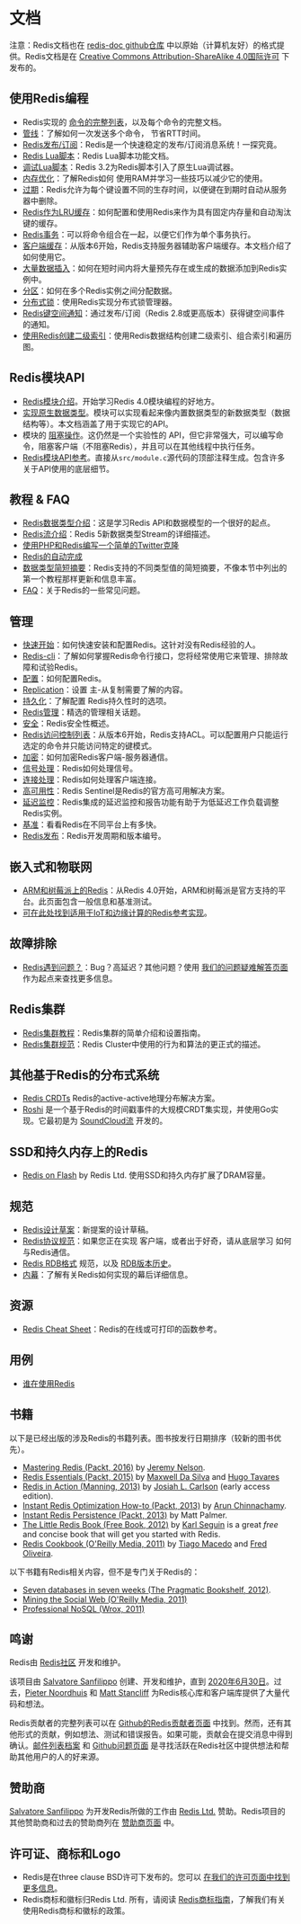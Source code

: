 文档
===

注意：Redis文档也在 [redis-doc github仓库](http://github.com/redis/redis-doc) 中以原始（计算机友好）的格式提供。Redis文档是在 [Creative Commons Attribution-ShareAlike 4.0国际许可](https://creativecommons.org/licenses/by-sa/4.0/) 下发布的。

使用Redis编程
---

* Redis实现的 [命令的完整列表](https://redis.io/commands)，以及每个命令的完整文档。
* [管线](/topics/pipelining.md)：了解如何一次发送多个命令，
节省RTT时间。
* [Redis发布/订阅](topics/pubsub.md)：Redis是一个快速稳定的发布/订阅消息系统！一探究竟。
* [Redis Lua脚本](/commands/eval.md)：Redis Lua脚本功能文档。
* [调试Lua脚本](/topics/ldb.md)：Redis 3.2为Redis脚本引入了原生Lua调试器。
* [内存优化](/topics/memory-optimization.md)：了解Redis如何
使用RAM并学习一些技巧以减少它的使用。
* [过期](/commands/expire.md)：Redis允许为每个键设置不同的生存时间，以便键在到期时自动从服务器中删除。
* [Redis作为LRU缓存](/topics/lru-cache.md)：如何配置和使用Redis来作为具有固定内存量和自动淘汰键的缓存。
* [Redis事务](/topics/transactions.md)：可以将命令组合在一起，以便它们作为单个事务执行。
* [客户端缓存](/topics/client-side-caching.md)：从版本6开始，Redis支持服务器辅助客户端缓存。本文档介绍了如何使用它。
* [大量数据插入](/topics/mass-insert.md)：如何在短时间内将大量预先存在或生成的数据添加到Redis实例中。
* [分区](/topics/partitioning.md)：如何在多个Redis实例之间分配数据。
* [分布式锁](/topics/distlock.md)：使用Redis实现分布式锁管理器。
* [Redis键空间通知](/topics/notifications.md)：通过发布/订阅（Redis 2.8或更高版本）获得键空间事件的通知。
* [使用Redis创建二级索引](/topics/indexes.md)：使用Redis数据结构创建二级索引、组合索引和遍历图。

Redis模块API
---

* [Redis模块介绍](/topics/modules-intro.md)。开始学习Redis 4.0模块编程的好地方。
* [实现原生数据类型](/topics/modules-native-types.md)。模块可以实现看起来像内置数据类型的新数据类型（数据结构等）。本文档涵盖了用于实现它的API。
* 模块的 [阻塞操作](topics/modules-blocking-ops.md)。这仍然是一个实验性的 API，但它非常强大，可以编写命令，阻塞客户端（不阻塞Redis），并且可以在其他线程中执行任务。
* [Redis模块API参考](topics/modules-api-ref.md)。直接从`src/module.c`源代码的顶部注释生成。包含许多关于API使用的底层细节。

教程 & FAQ
---

* [Redis数据类型介绍](/topics/data-types-intro.md)：这是学习Redis API和数据模型的一个很好的起点。
* [Redis流介绍](/topics/streams-intro.md)：Redis 5新数据类型Stream的详细描述。
* [使用PHP和Redis编写一个简单的Twitter克隆](/topics/twitter-clone.md)
* [Redis的自动完成](http://autocomplete.redis.io)
* [数据类型简短摘要](/topics/data-types.md)：Redis支持的不同类型值的简短摘要，不像本节中列出的第一个教程那样更新和信息丰富。
* [FAQ](/topics/faq.md)：关于Redis的一些常见问题。

管理
---
* [快速开始](/topics/quickstart.md)：如何快速安装和配置Redis。这针对没有Redis经验的人。
* [Redis-cli](/topics/rediscli.md)：了解如何掌握Redis命令行接口，您将经常使用它来管理、排除故障和试验Redis。
* [配置](/topics/config.md)：如何配置Redis。
* [Replication](/topics/replication.md)：设置
主-从复制需要了解的内容。
* [持久化](/topics/persistence.md)：了解配置
Redis持久性时的选项。
* [Redis管理](/topics/admin.md)：精选的管理相关话题。
* [安全](/topics/security.md)：Redis安全性概述。
* [Redis访问控制列表](/topics/acl.md)：从版本6开始，Redis支持ACL。可以配置用户只能运行选定的命令并只能访问特定的键模式。
* [加密](/topics/encryption.md)：如何加密Redis客户端-服务器通信。
* [信号处理](/topics/signals.md)：Redis如何处理信号。
* [连接处理](/topics/clients.md)：Redis如何处理客户端连接。
* [高可用性](/topics/sentinel.md)：Redis Sentinel是Redis的官方高可用解决方案。
* [延迟监控](/topics/latency-monitor.md)：Redis集成的延迟监控和报告功能有助于为低延迟工作负载调整Redis实例。
* [基准](/topics/benchmarks.md)：看看Redis在不同平台上有多快。
* [Redis发布](/topics/releases.md)：Redis开发周期和版本编号。

嵌入式和物联网
---

* [ARM和树莓派上的Redis](/topics/ARM.md)：从Redis 4.0开始，ARM和树莓派是官方支持的平台。此页面包含一般信息和基准测试。
* [可在此处找到适用于IoT和边缘计算的Redis参考实现](https://redis.com/redis-enterprise/redis-edge/)。

故障排除
---

* [Redis遇到问题？](/topics/problems.md)：Bug？高延迟？其他问题？使用 [我们的问题疑难解答页面](/topics/problems.md) 作为起点来查找更多信息。

Redis集群
---

* [Redis集群教程](/topics/cluster-tutorial.md)：Redis集群的简单介绍和设置指南。
* [Redis集群规范](/topics/cluster-spec.md)：Redis Cluster中使用的行为和算法的更正式的描述。

其他基于Redis的分布式系统
---

* [Redis CRDTs](https://redis.com/redis-enterprise/technology/active-active-geo-distribution/) Redis的active-active地理分布解决方案。
* [Roshi](https://github.com/soundcloud/roshi) 是一个基于Redis的时间戳事件的大规模CRDT集实现，并使用Go实现。它最初是为 [SoundCloud流](http://developers.soundcloud.com/blog/roshi-a-crdt-system-for-timestamped-events) 开发的。

SSD和持久内存上的Redis
---

* [Redis on Flash](https://redis.com/redis-enterprise/technology/redis-on-flash/) by Redis Ltd. 使用SSD和持久内存扩展了DRAM容量。

规范
---

* [Redis设计草案](/topics/rdd.md)：新提案的设计草稿。
* [Redis协议规范](/topics/protocol.md)：如果您正在实现
客户端，或者出于好奇，请从底层学习
如何与Redis通信。
* [Redis RDB格式](https://github.com/sripathikrishnan/redis-rdb-tools/wiki/Redis-RDB-Dump-File-Format) 规范，以及 [RDB版本历史](https://github.com/sripathikrishnan/redis-rdb-tools/blob/master/docs/RDB_Version_History.textile)。
* [内幕](/topics/internals.md)：了解有关Redis如何实现的幕后详细信息。

资源
---

* [Redis Cheat Sheet](http://www.cheatography.com/tasjaevan/cheat-sheets/redis/)：Redis的在线或可打印的函数参考。

用例
---
* [谁在使用Redis](/topics/whos-using-redis.md)

书籍
---

以下是已经出版的涉及Redis的书籍列表。图书按发行日期排序（较新的图书优先）。

* [Mastering Redis (Packt, 2016)](https://www.packtpub.com/big-data-and-business-intelligence/mastering-redis) by [Jeremy Nelson](https://www.packtpub.com/books/info/authors/jeremy-nelson).
* [Redis Essentials (Packt, 2015)](http://www.amazon.com/Redis-Essentials-Maxwell-Dayvson-Silva-ebook/dp/B00ZXFCFLO) by [Maxwell Da Silva](http://twitter.com/dayvson) and [Hugo Tavares](https://twitter.com/hltbra)
* [Redis in Action (Manning, 2013)](http://www.manning.com/carlson/) by [Josiah L. Carlson](http://twitter.com/dr_josiah) (early access edition).
* [Instant Redis Optimization How-to (Packt, 2013)](http://www.packtpub.com/redis-optimization-how-to/book) by [Arun Chinnachamy](http://twitter.com/ArunChinnachamy).
* [Instant Redis Persistence (Packt, 2013)](http://www.packtpub.com/redis-persistence/book) by Matt Palmer.
* [The Little Redis Book (Free Book, 2012)](http://openmymind.net/2012/1/23/The-Little-Redis-Book/) by [Karl Seguin](http://twitter.com/karlseguin) is a great *free* and concise book that will get you started with Redis.
* [Redis Cookbook (O'Reilly Media, 2011)](http://shop.oreilly.com/product/0636920020127.do) by [Tiago Macedo](http://twitter.com/tmacedo) and [Fred Oliveira](http://twitter.com/f).

以下书籍有Redis相关内容，但不是专门关于Redis的：

* [Seven databases in seven weeks (The Pragmatic Bookshelf, 2012)](http://pragprog.com/book/rwdata/seven-databases-in-seven-weeks).
* [Mining the Social Web (O'Reilly Media, 2011)](http://shop.oreilly.com/product/0636920010203.do)
* [Professional NoSQL (Wrox, 2011)](http://www.wrox.com/WileyCDA/WroxTitle/Professional-NoSQL.productCd-047094224X.html)

鸣谢
---

Redis由 [Redis社区](/community.md) 开发和维护。

该项目由 [Salvatore Sanfilippo](http://twitter.com/antirez) 创建、开发和维护，直到 [2020年6月30日](http://antirez.com/news/133)。过去，[Pieter Noordhuis](http://twitter.com/pnoordhuis) 和 [Matt Stancliff](https://matt.sh) 为Redis核心库和客户端库提供了大量代码和想法。

Redis贡献者的完整列表可以在 [Github的Redis贡献者页面](https://github.com/redis/redis/graphs/contributors) 中找到。然而，还有其他形式的贡献，例如想法、测试和错误报告。如果可能，贡献会在提交消息中得到确认。[邮件列表档案](http://groups.google.com/group/redis-db) 和 [Github问题页面](https://github.com/redis/redis/issues) 是寻找活跃在Redis社区中提供想法和帮助其他用户的人的好来源。

赞助商
---

[Salvatore Sanfilippo](http://antirez.com) 为开发Redis所做的工作由 [Redis Ltd.](http://redis.com) 赞助。Redis项目的其他赞助商和过去的赞助商列在 [赞助商页面](/topics/sponsors.md) 中。

许可证、商标和Logo
---

* Redis是在three clause BSD许可下发布的。您可以 [在我们的许可页面中找到更多信息](/topics/license.md)。
* Redis商标和徽标归Redis Ltd. 所有，请阅读 [Redis商标指南](/topics/trademark.md)，了解我们有关使用Redis商标和徽标的政策。
